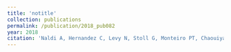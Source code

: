 ```yaml
---
title: 'notitle'
collection: publications
permalink: /publication/2018_pub082
year: 2018
citation: 'Naldi A, Hernandez C, Levy N, Stoll G, Monteiro PT, Chaouiya C, Helikar T, Zinovyev A, Calzone L, Cohen-Boulakia S, Thieffry D, Paulev&eacute; L. The CoLoMoTo Interactive Notebook: Accessible and Reproducible Computational Analyses for Qualitative Biological Networks. 2018. <i>Front Physiol</i> 9:680.'
---
```

